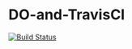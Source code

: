 # DO-and-TravisCI

[![Build Status](https://travis-ci.org/wwwthomson/DO-and-TravisCI.svg?branch=master)](https://travis-ci.org/wwwthomson/DO-and-TravisCI)
